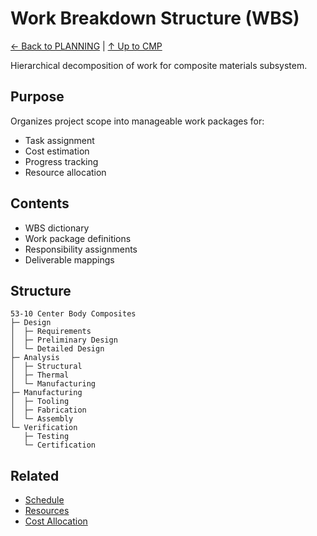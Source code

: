 # Work Breakdown Structure (WBS)

[← Back to PLANNING](../README.md) | [↑ Up to CMP](../../README.md)

Hierarchical decomposition of work for composite materials subsystem.

## Purpose

Organizes project scope into manageable work packages for:
- Task assignment
- Cost estimation
- Progress tracking
- Resource allocation

## Contents

- WBS dictionary
- Work package definitions
- Responsibility assignments
- Deliverable mappings

## Structure

```
53-10 Center Body Composites
├─ Design
│  ├─ Requirements
│  ├─ Preliminary Design
│  └─ Detailed Design
├─ Analysis
│  ├─ Structural
│  ├─ Thermal
│  └─ Manufacturing
├─ Manufacturing
│  ├─ Tooling
│  ├─ Fabrication
│  └─ Assembly
└─ Verification
   ├─ Testing
   └─ Certification
```

## Related

- [Schedule](../SCHEDULE/)
- [Resources](../RESOURCES/)
- [Cost Allocation](../../COST/BUDGET/)

